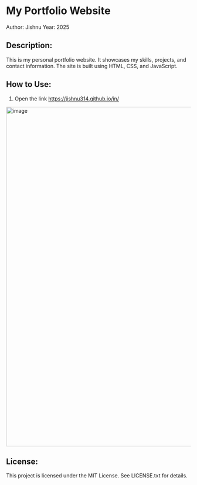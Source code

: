 My Portfolio Website
====================

Author: Jishnu
Year: 2025

Description:
------------
This is my personal portfolio website. It showcases my skills, projects, and contact information. The site is built using HTML, CSS, and JavaScript.

How to Use:
-----------
1. Open the link   https://jishnu314.github.io/in/
<a href="https://example.com](https://jishnu314.github.io/in/" target="_blank">
  <img 
    src="https://github.com/user-attachments/assets/eae5a0e1-d09a-4675-8f29-2c833f9264c9" 
    width="1909" 
    height="925" 
    alt="image" 
    style="cursor: pointer;" 
  />
</a>


License:
--------
This project is licensed under the MIT License. See LICENSE.txt for details.

